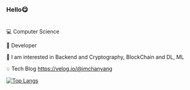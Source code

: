 ### Hello😋 
#


💻 Computer Science



🌱 Developer 



🤔 I am interested in Backend and Cryptography, BlockChain and DL, ML



💡 Tech Blog https://velog.io/@imchanyang




[![Top Langs](https://github-readme-stats.vercel.app/api/top-langs/?username=imchanyang&langs_count=8&hide=Makefile&theme=dark)](https://github.com/anuraghazra/github-readme-stats)


<!--
**imchanyang/imchanyang** is a ✨ _special_ ✨ repository because its `README.md` (this file) appears on your GitHub profile.

Here are some ideas to get you started:

- 🔭 I’m currently working on ...
- 🌱 I’m currently learning ...
- 👯 I’m looking to collaborate on ...
- 🤔 I’m looking for help with ...
- 💬 Ask me about ...
- 📫 How to reach me: ...
- 😄 Pronouns: ...
- ⚡ Fun fact: ...
-->
